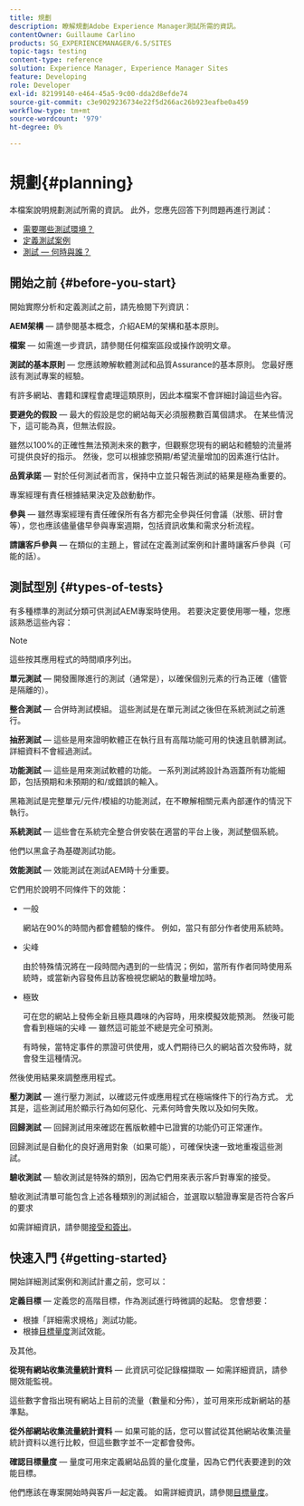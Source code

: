 ```yaml
---
title: 規劃
description: 瞭解規劃Adobe Experience Manager測試所需的資訊。
contentOwner: Guillaume Carlino
products: SG_EXPERIENCEMANAGER/6.5/SITES
topic-tags: testing
content-type: reference
solution: Experience Manager, Experience Manager Sites
feature: Developing
role: Developer
exl-id: 82199140-e464-45a5-9c00-dda2d8efde74
source-git-commit: c3e9029236734e22f5d266ac26b923eafbe0a459
workflow-type: tm+mt
source-wordcount: '979'
ht-degree: 0%

---
```


# 規劃{#planning}

本檔案說明規劃測試所需的資訊。 此外，您應先回答下列問題再進行測試：

* [需要哪些測試環境？](/help/sites-developing/test-environments.md)
* [定義測試案例](/help/sites-developing/test-cases.md)
* [測試 — 何時與誰？](/help/sites-developing/when-who.md)

## 開始之前 {#before-you-start}

開始實際分析和定義測試之前，請先檢閱下列資訊：

**AEM架構** — 請參閱基本概念，介紹AEM的架構和基本原則。

**檔案** — 如需進一步資訊，請參閱任何檔案區段或操作說明文章。

**測試的基本原則** — 您應該瞭解軟體測試和品質Assurance的基本原則。 您最好應該有測試專案的經驗。

有許多網站、書籍和課程會處理這類原則，因此本檔案不會詳細討論這些內容。

**要避免的假設** — 最大的假設是您的網站每天必須服務數百萬個請求。 在某些情況下，這可能為真，但無法假設。

雖然以100%的正確性無法預測未來的數字，但觀察您現有的網站和體驗的流量將可提供良好的指示。 然後，您可以根據您預期/希望流量增加的因素進行估計。

**品質承諾** — 對於任何測試者而言，保持中立並只報告測試的結果是極為重要的。

專案經理有責任根據結果決定及啟動動作。

**參與** — 雖然專案經理有責任確保所有各方都完全參與任何會議（狀態、研討會等），您也應該儘量儘早參與專案週期，包括資訊收集和需求分析流程。

**請讓客戶參與** — 在類似的主題上，嘗試在定義測試案例和計畫時讓客戶參與（可能的話）。

## 測試型別 {#types-of-tests}

有多種標準的測試分類可供測試AEM專案時使用。 若要決定要使用哪一種，您應該熟悉這些內容：

>[!NOTE]
>
>這些按其應用程式的時間順序列出。

**單元測試** — 開發團隊進行的測試（通常是），以確保個別元素的行為正確（儘管是隔離的）。

**整合測試** — 合併時測試模組。 這些測試是在單元測試之後但在系統測試之前進行。

**抽菸測試** — 這些是用來證明軟體正在執行且有高階功能可用的快速且骯髒測試。 詳細資料不會經過測試。

**功能測試** — 這些是用來測試軟體的功能。 一系列測試將設計為涵蓋所有功能細節，包括預期和未預期的和/或錯誤的輸入。

黑箱測試是完整單元/元件/模組的功能測試，在不瞭解相關元素內部運作的情況下執行。

**系統測試** — 這些會在系統完全整合併安裝在適當的平台上後，測試整個系統。

他們以黑盒子為基礎測試功能。

**效能測試** — 效能測試在測試AEM時十分重要。

它們用於說明不同條件下的效能：

* 一般

  網站在90%的時間內都會體驗的條件。 例如，當只有部分作者使用系統時。

* 尖峰

  由於特殊情況將在一段時間內遇到的一些情況；例如，當所有作者同時使用系統時，或當新內容發佈且訪客檢視您網站的數量增加時。

* 極致

  可在您的網站上發佈全新且極具趣味的內容時，用來模擬效能預測。 然後可能會看到極端的尖峰 — 雖然這可能並不總是完全可預測。

  有時候，當特定事件的票證可供使用，或人們期待已久的網站首次發佈時，就會發生這種情況。

然後使用結果來調整應用程式。

**壓力測試** — 進行壓力測試，以確認元件或應用程式在極端條件下的行為方式。 尤其是，這些測試用於顯示行為如何惡化、元素何時會失敗以及如何失敗。

**回歸測試** — 回歸測試用來確認在舊版軟體中已證實的功能仍可正常運作。

回歸測試是自動化的良好適用對象（如果可能），可確保快速一致地重複這些測試。

**驗收測試** — 驗收測試是特殊的類別，因為它們用來表示客戶對專案的接受。

驗收測試清單可能包含上述各種類別的測試組合，並選取以驗證專案是否符合客戶的要求

如需詳細資訊，請參閱[接受和簽出](/help/sites-developing/acceptance-signoff.md)。

## 快速入門 {#getting-started}

開始詳細測試案例和測試計畫之前，您可以：

**定義目標** — 定義您的高階目標，作為測試進行時微調的起點。 您會想要：

* 根據「詳細需求規格」測試功能。
* 根據[目標量度](/help/managing/best-practices-further-reference.md#key-performance-indicators-and-target-metrics)測試效能。

及其他。

**從現有網站收集流量統計資料** — 此資訊可從記錄檔擷取 — 如需詳細資訊，請參閱效能監視。

這些數字會指出現有網站上目前的流量（數量和分佈），並可用來形成新網站的基準點。

**從外部網站收集流量統計資料** — 如果可能的話，您可以嘗試從其他網站收集流量統計資料以進行比較，但這些數字並不一定都會發佈。

**確認目標量度** — 量度可用來定義網站品質的量化度量，因為它們代表要達到的效能目標。

他們應該在專案開始時與客戶一起定義。 如需詳細資訊，請參閱[目標量度](/help/sites-developing/planning.md)。
